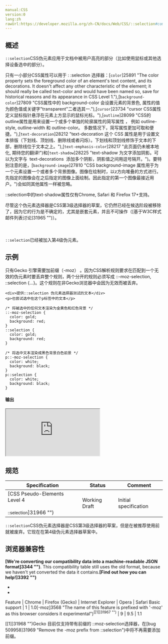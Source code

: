```yaml
---
manual:CSS
version:0
lang:zh
rawUrl:https://developer.mozilla.org/zh-CN/docs/Web/CSS/::selection#compat_hint1
---
```





## 概述<a name="概述"></a>


`::selection`CSS伪元素应用于文档中被用户高亮的部分（比如使用鼠标或其他选择设备选中的部分）。



只有一小部分CSS属性可以用于 : :selection 选择器：[`color`]25891 "The color property sets the foreground color of an element's text content, and its decorations. It doesn't affect any other characteristic of the element; it should really be called text-color and would have been named so, save for historical reasons and its appearance in CSS Level 1."),[`background-color`]27809 "CSS属性中的 background-color 会设置元素的背景色, 属性的值为颜色值或关键字"transparent"二者选其一."),[`cursor`]23734 "cursor CSS属性定义鼠标指针悬浮在元素上方显示的鼠标光标。"),[`outline`]28099 "CSS的outline属性是用来设置一个或多个单独的轮廓属性的简写属性 ， 例如 outline-style, outline-width 和 outline-color。 多数情况下，简写属性更加可取和便捷。"),[`text-decoration`]28212 "text-decoration 这个 CSS 属性是用于设置文本排版（下划线、顶划线、删除线或者闪烁）。下划线和顶划线修饰于文本的下部，删除线位于文本之上。"),[`text-emphasis-color`]28217 "此页面仍未被本地化, 期待您的翻译!")和[`text-shadow`]28225 "text-shadow 为文字添加阴影。可以为文字与  text-decorations  添加多个阴影，阴影值之间用逗号隔开。")。要特别注意的是，[`background-image`]27810 "CSS background-image 属性用于为一个元素设置一个或者多个背景图像。图像在绘制时，以z方向堆叠的方式进行。先指定的图像会在之后指定的图像上面绘制。因此指定的第一个图像最接近用户。")会如同其他属性一样被忽略。



::selection中的text-shadow属性仅有Chrome, Safari 和 Firefox 17+支持。


尽管这个伪元素选择器是CSS第3级选择器的草案，它仍然已经在候选阶段被移除了，因为它的行为是不确定的，尤其是嵌套元素，并且不可操作（[基于W3C样式邮件列表讨论]31965 "")）。<br></br><br></br>`::selection`已经被加入第4级伪元素。

## 示例<a name="示例"></a>


只有Gecko 引擎需要加前缀（-moz） 。因为CSS解析规则要求在匹配到一个无效的伪元素时要丢弃整个规则，两个分开的规则必须写成 ::-moz-selection, ::selection {...}。这个规则在非Gecko浏览器中会因为无效而被丢弃。


```
<div>提供::selection 伪元素选择器测试的文本</div>
<p>也尝试选中在这个p标签中的文本</p>
```

```
/* 将被选中的任何文本渲染为金黄色和红色背景 */
::-moz-selection { 
  color: gold;
  background: red;
}
::selection { 
  color: gold;
  background: red;
}

/* 将选中文本渲染成黑色背景白色前景 */
p::-moz-selection {
  color: white;
  background: black;
}
p::selection {
  color: white;
  background: black;
}
```

#### 输出<a name="输出"></a>


<iframe src='https://mdn.mozillademos.org/zh-CN/docs/Web/CSS/::selection$samples/Quick_Links?revision=994391' width='null' height='null'></iframe>


## 规范<a name="规范"></a>

Specification | Status | Comment 
 ---  |  ---  |  ---  | 
[CSS Pseudo-Elements Level 4<br></br><small>::selection</small>]31966 "") | Working Draft | Initial specification 



`::selection`CSS伪元素选择器是CSS第3级选择器的草案，但是在被推荐使用前就被废弃。它现在在第4级伪元素选择器草案中。


## 浏览器兼容性<a name="浏览器兼容性"></a>


**[We&#39;re converting our compatibility data into a machine-readable JSON format]3344 "")**. This compatibility table still uses the old format, because we haven&#39;t yet converted the data it contains.**[Find out how you can help!]3392 "")**


* 
* 

Feature | Chrome | Firefox (Gecko) | Internet Explorer | Opera | Safari 
Basic support | 1 | 1.0[-moz]3568 "The name of this feature is prefixed with '-moz' as this browser considers it experimental")<sup>[[1]]31967 "")</sup> | 9 | 9.5 | 1.1 





[[1]]31968 "")Gecko 目前仅支持带有前缀的 ::moz-selection选择器，在[bug 509958]31969 "Remove the -moz prefix from ::selection")中将不再需要添加前缀。




